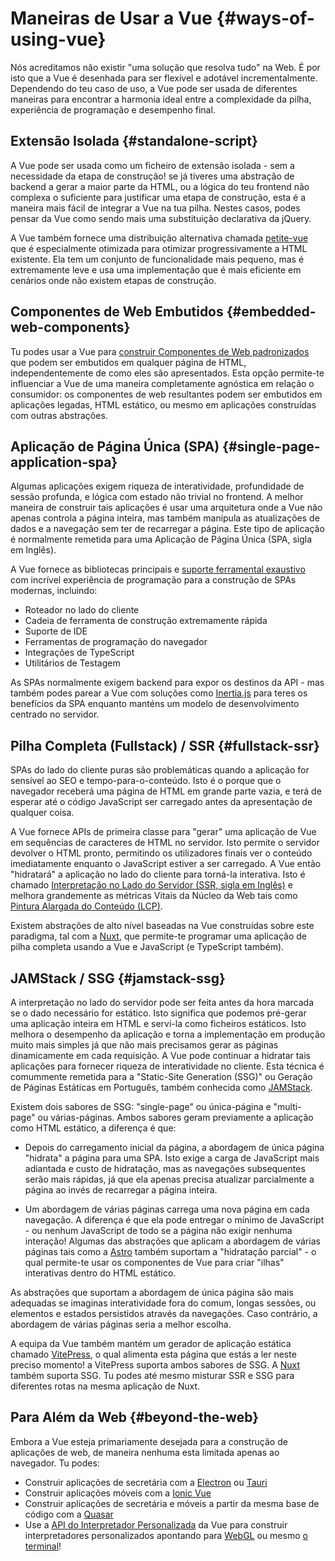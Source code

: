 # Maneiras de Usar a Vue {#ways-of-using-vue}

Nós acreditamos não existir "uma solução que resolva tudo" na Web. É por isto que a Vue é desenhada para ser flexível e adotável incrementalmente. Dependendo do teu caso de uso, a Vue pode ser usada de diferentes maneiras para encontrar a harmonia ideal entre a complexidade da pilha, experiência de programação e desempenho final.

## Extensão Isolada {#standalone-script}

A Vue pode ser usada como um ficheiro de extensão isolada - sem a necessidade da etapa de construção! se já tiveres uma abstração de backend a gerar a maior parte da HTML, ou a lógica do teu frontend não complexa o suficiente para justificar uma etapa de construção, esta é a maneira mais fácil de integrar a Vue na tua pilha. Nestes casos, podes pensar da Vue como sendo mais uma substituição declarativa da jQuery.

A Vue também fornece uma distribuição alternativa chamada [petite-vue](https://github.com/vuejs/petite-vue) que é especialmente otimizada para otimizar progressivamente a HTML existente. Ela tem um conjunto de funcionalidade mais pequeno, mas é extremamente leve e usa uma implementação que é mais eficiente em cenários onde não existem etapas de construção.

## Componentes de Web Embutidos {#embedded-web-components}

Tu podes usar a Vue para [construir Componentes de Web padronizados](/guide/extras/web-components) que podem ser embutidos em qualquer página de HTML, independentemente de como eles são apresentados. Esta opção permite-te influenciar a Vue de uma maneira completamente agnóstica em relação o consumidor: os componentes de web resultantes podem ser embutidos em aplicações legadas, HTML estático, ou mesmo em aplicações construídas com outras abstrações.

## Aplicação de Página Única (SPA) {#single-page-application-spa}

Algumas aplicações exigem riqueza de interatividade, profundidade de sessão profunda, e lógica com estado não trivial no frontend. A melhor maneira de construir tais aplicações é usar uma arquitetura onde a Vue não apenas controla a página inteira, mas também manipula as atualizações de dados e a navegação sem ter de recarregar a página. Este tipo de aplicação é normalmente remetida para uma Aplicação de Página Única (SPA, sigla em Inglês).

A Vue fornece as bibliotecas principais e [suporte ferramental exaustivo](/guide/scaling-up/tooling) com incrível experiência de programação para a construção de SPAs modernas, incluindo:

- Roteador no lado do cliente
- Cadeia de ferramenta de construção extremamente rápida
- Suporte de IDE
- Ferramentas de programação do navegador
- Integrações de TypeScript
- Utilitários de Testagem

As SPAs normalmente exigem backend para expor os destinos da API - mas também podes parear a Vue com soluções como [Inertia.js](https://inertiajs.com) para teres os benefícios da SPA enquanto manténs um modelo de desenvolvimento centrado no servidor.

## Pilha Completa (Fullstack) / SSR {#fullstack-ssr}

SPAs do lado do cliente puras são problemáticas quando a aplicação for sensível ao SEO e tempo-para-o-conteúdo. Isto é o porque que o navegador receberá uma página de HTML em grande parte vazia, e terá de esperar até o código JavaScript ser carregado antes da apresentação de qualquer coisa.

A Vue fornece APIs de primeira classe para "gerar" uma aplicação de Vue em sequências de caracteres de HTML no servidor. Isto permite o servidor devolver o HTML pronto, permitindo os utilizadores finais ver o conteúdo imediatamente enquanto o JavaScript estiver a ser carregado. A Vue então "hidratará" a aplicação no lado do cliente para torná-la interativa. Isto é chamado [Interpretação no Lado do Servidor (SSR, sigla em Inglês)](/guide/scaling-up/ssr) e melhora grandemente as métricas Vitais da Núcleo da Web tais como [Pintura Alargada do Conteúdo (LCP)](https://web.dev/lcp/).

Existem abstrações de alto nível baseadas na Vue construídas sobre este paradigma, tal com a [Nuxt](https://nuxt.com/), que permite-te programar uma aplicação de pilha completa usando a Vue e JavaScript (e TypeScript também).

## JAMStack / SSG {#jamstack-ssg}

A interpretação no lado do servidor pode ser feita antes da hora marcada se o dado necessário for estático. Isto significa que podemos pré-gerar uma aplicação inteira em HTML e servi-la como ficheiros estáticos. Isto melhora o desempenho da aplicação e torna a implementação em produção muito mais simples já que não mais precisamos gerar as páginas dinamicamente em cada requisição. A Vue pode continuar a hidratar tais aplicações para fornecer riqueza de interatividade no cliente. Esta técnica é comummente remetida para a "Static-Site Generation (SSG)" ou Geração de Páginas Estáticas em Português, também conhecida como [JAMStack](https://jamstack.org/what-is-jamstack/).

Existem dois sabores de SSG: "single-page" ou única-página e "multi-page" ou várias-páginas. Ambos sabores geram previamente a aplicação como HTML estático, a diferença é que:

- Depois do carregamento inicial da página, a abordagem de única página "hidrata" a página para uma SPA. Isto exige a carga de JavaScript mais adiantada e custo de hidratação, mas as navegações subsequentes serão mais rápidas, já que ela apenas precisa atualizar parcialmente a página ao invés de recarregar a página inteira.

- Um abordagem de várias páginas carrega uma nova página em cada navegação. A diferença é que ela pode entregar o mínimo de JavaScript - ou nenhum JavaScript de todo se a página não exigir nenhuma interação! Algumas das abstrações que aplicam a abordagem de várias páginas tais como a [Astro](https://astro.build/) também suportam a "hidratação parcial" - o qual permite-te usar os componentes de Vue para criar "ilhas" interativas dentro do HTML estático.

As abstrações que suportam a abordagem de única página são mais adequadas se imaginas interatividade fora do comum, longas sessões, ou elementos e estados persistidos através da navegações. Caso contrário, a abordagem de várias páginas seria a melhor escolha.

A equipa da Vue também mantém um gerador de aplicação estática chamado [VitePress](https://vitepress.vuejs.org/), o qual alimenta esta página que estás a ler neste preciso momento! a VitePress suporta ambos sabores de SSG. A [Nuxt](https://nuxt.com/) também suporta SSG. Tu podes até mesmo misturar SSR e SSG para diferentes rotas na mesma aplicação de Nuxt.

## Para Além da Web {#beyond-the-web}

Embora a Vue esteja primariamente desejada para a construção de aplicações de web, de maneira nenhuma esta limitada apenas ao navegador. Tu podes:

- Construir aplicações de secretária com a [Electron](https://www.electronjs.org/) ou [Tauri](https://tauri.studio/en/)
- Construir aplicações móveis com a [Ionic Vue](https://ionicframework.com/docs/vue/overview)
- Construir aplicações de secretária e móveis a partir da mesma base de código com a [Quasar](https://quasar.dev/)
- Use a [API do Interpretador Personalizada](/api/custom-renderer) da Vue para construir interpretadores personalizados apontando para [WebGL](https://troisjs.github.io/) ou mesmo [o terminal](https://github.com/ycmjason/vuminal)!
